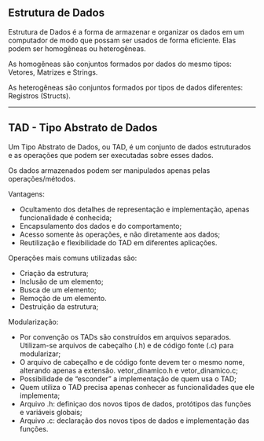 ## Estrutura de Dados

Estrutura de Dados é a forma de armazenar e organizar os dados em um computador de modo que possam ser usados de forma eficiente. Elas podem ser
homogêneas ou heterogêneas.

As homogêneas são conjuntos formados por dados do mesmo tipos: Vetores, Matrizes e Strings.

As heterogêneas são conjuntos formados por tipos de dados diferentes: Registros (Structs).

---

## TAD - Tipo Abstrato de Dados

Um Tipo Abstrato de Dados, ou TAD, é um conjunto de dados estruturados e as operações que podem ser executadas sobre esses dados.

Os dados armazenados podem ser manipulados apenas pelas operações/métodos. 

Vantagens: 
- Ocultamento dos detalhes de representação e implementação, apenas funcionalidade é conhecida;
- Encapsulamento dos dados e do comportamento;
- Acesso somente às operações, e não diretamente aos dados;
- Reutilização e flexibilidade do TAD em diferentes aplicações.

Operações mais comuns utilizadas são:
- Criação da estrutura;
- Inclusão de um elemento;
- Busca de um elemento;
- Remoção de um elemento.
- Destruição da estrutura;

Modularização: 
- Por convenção os TADs são construídos em arquivos separados. Utilizam-se arquivos de cabeçalho (.h) e de código fonte (.c) para modularizar; 
- O arquivo de cabeçalho e de código fonte devem ter o mesmo nome, alterando apenas a extensão. vetor_dinamico.h e vetor_dinamico.c;
- Possibilidade de “esconder” a implementação de quem usa o TAD;
- Quem utiliza o TAD precisa apenas conhecer as funcionalidades que ele implementa; 
- Arquivo .h: definiçao dos novos tipos de dados, protótipos das funções e variáveis globais;
- Arquivo .c: declaração dos novos tipos de dados e implementação das funções.


<!-- ### Padrões Criacionais

#### - Factory Method -->
